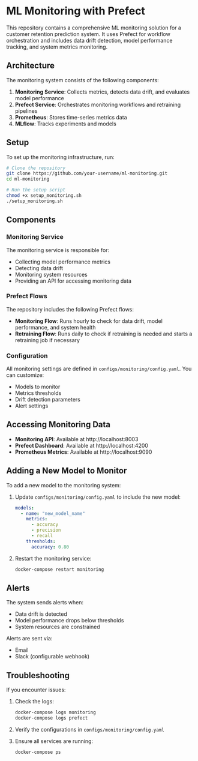 # ML Monitoring with Prefect

This repository contains a comprehensive ML monitoring solution for a customer retention prediction system. It uses Prefect for workflow orchestration and includes data drift detection, model performance tracking, and system metrics monitoring.

## Architecture

The monitoring system consists of the following components:

1. **Monitoring Service**: Collects metrics, detects data drift, and evaluates model performance
2. **Prefect Service**: Orchestrates monitoring workflows and retraining pipelines
3. **Prometheus**: Stores time-series metrics data
4. **MLflow**: Tracks experiments and models

## Setup

To set up the monitoring infrastructure, run:

```bash
# Clone the repository
git clone https://github.com/your-username/ml-monitoring.git
cd ml-monitoring

# Run the setup script
chmod +x setup_monitoring.sh
./setup_monitoring.sh
```

## Components

### Monitoring Service

The monitoring service is responsible for:
- Collecting model performance metrics
- Detecting data drift
- Monitoring system resources
- Providing an API for accessing monitoring data

### Prefect Flows

The repository includes the following Prefect flows:
- **Monitoring Flow**: Runs hourly to check for data drift, model performance, and system health
- **Retraining Flow**: Runs daily to check if retraining is needed and starts a retraining job if necessary

### Configuration

All monitoring settings are defined in `configs/monitoring/config.yaml`. You can customize:
- Models to monitor
- Metrics thresholds
- Drift detection parameters
- Alert settings

## Accessing Monitoring Data

- **Monitoring API**: Available at http://localhost:8003
- **Prefect Dashboard**: Available at http://localhost:4200
- **Prometheus Metrics**: Available at http://localhost:9090

## Adding a New Model to Monitor

To add a new model to the monitoring system:

1. Update `configs/monitoring/config.yaml` to include the new model:
   ```yaml
   models:
     - name: "new_model_name"
       metrics:
         - accuracy
         - precision
         - recall
       thresholds:
         accuracy: 0.80
   ```

2. Restart the monitoring service:
   ```bash
   docker-compose restart monitoring
   ```

## Alerts

The system sends alerts when:
- Data drift is detected
- Model performance drops below thresholds
- System resources are constrained

Alerts are sent via:
- Email
- Slack (configurable webhook)

## Troubleshooting

If you encounter issues:

1. Check the logs:
   ```bash
   docker-compose logs monitoring
   docker-compose logs prefect
   ```

2. Verify the configurations in `configs/monitoring/config.yaml`

3. Ensure all services are running:
   ```bash
   docker-compose ps
   ```

